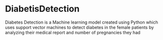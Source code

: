 # DiabetisDetection
 Diabetes Detection is a Machine learning model created using Python which uses support vector machines to detect diabetes in the female patients by analyzing their medical report and number of pregnancies they had 
